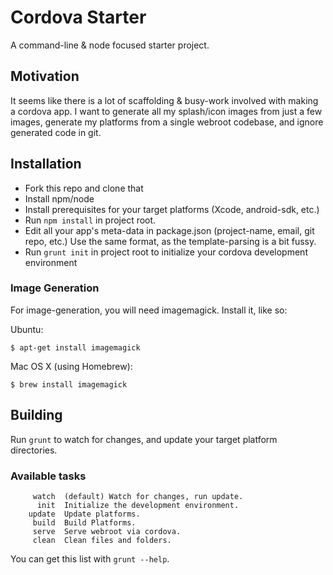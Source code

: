 # Cordova Starter

A command-line & node focused starter project.

## Motivation

It seems like there is a lot of scaffolding & busy-work involved with making a cordova app.  I want to generate all my splash/icon images from just a few images, generate my platforms from a single webroot codebase, and ignore generated code in git.

## Installation

*  Fork this repo and clone that
*  Install npm/node
*  Install prerequisites for your target platforms (Xcode, android-sdk, etc.)
*  Run `npm install` in project root.
*  Edit all your app's meta-data in package.json (project-name, email, git repo, etc.) Use the same format, as the template-parsing is a bit fussy.
*  Run `grunt init` in project root to initialize your cordova development environment

### Image Generation

For image-generation, you will need imagemagick. Install it, like so:

Ubuntu:

```
$ apt-get install imagemagick
```

Mac OS X (using Homebrew):

```
$ brew install imagemagick
```

## Building

Run `grunt` to watch for changes, and update your target platform directories.

### Available tasks

         watch  (default) Watch for changes, run update.
          init  Initialize the development environment.
        update  Update platforms.
         build  Build Platforms.
         serve  Serve webroot via cordova.
         clean  Clean files and folders.

You can get this list with `grunt --help`.